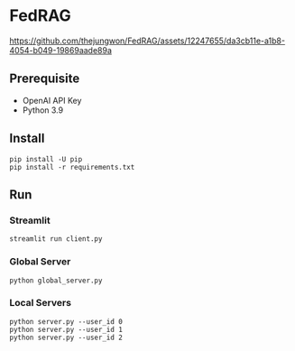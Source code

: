 # FedRAG


https://github.com/thejungwon/FedRAG/assets/12247655/da3cb11e-a1b8-4054-b049-19869aade89a


## Prerequisite
- OpenAI API Key
- Python 3.9
## Install

```
pip install -U pip
pip install -r requirements.txt
```

## Run

### Streamlit

```
streamlit run client.py
```

### Global Server

```
python global_server.py
```

### Local Servers

```
python server.py --user_id 0
python server.py --user_id 1
python server.py --user_id 2
```
